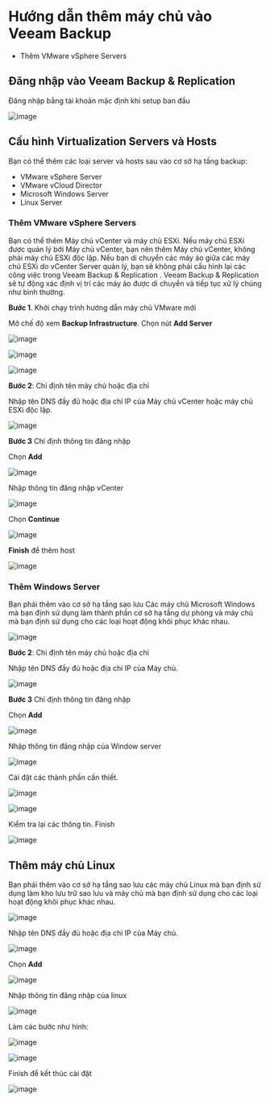 # Hướng dẫn thêm máy chủ vào Veeam Backup

* Thêm VMware vSphere Servers

## Đăng nhập vào Veeam Backup & Replication
Đăng nhập bằng tài khoản mặc định khi setup ban đầu

![image](/images/Screenshot_23.png)

## Cấu hình Virtualization Servers và Hosts

Bạn có thể thêm các loại server và hosts sau vào cơ sở hạ tầng backup:
* VMware vSphere Server
* VMware vCloud Director
* Microsoft Windows Server
* Linux Server

### Thêm VMware vSphere Servers
Bạn có thể thêm Máy chủ vCenter và máy chủ ESXi. Nếu máy chủ ESXi được quản lý bởi Máy chủ vCenter, bạn nên thêm Máy chủ vCenter, không phải máy chủ ESXi độc lập. Nếu bạn di chuyển các máy ảo giữa các máy chủ ESXi do vCenter Server quản lý, bạn sẽ không phải cấu hình lại các công việc trong Veeam Backup & Replication . Veeam Backup & Replication sẽ tự động xác định vị trí các máy ảo được di chuyển và tiếp tục xử lý chúng như bình thường.

**Bước 1**. Khởi chạy trình hướng dẫn máy chủ VMware mới

Mở chế độ xem **Backup Infrastructure**. Chọn nút **Add Server**

![image](/images/Screenshot_24.png)



![image](/images/Screenshot_25.png)



![image](/images/Screenshot_26.png)

**Bước 2**: Chỉ định tên máy chủ hoặc địa chỉ

Nhập tên DNS đầy đủ hoặc địa chỉ IP của Máy chủ vCenter hoặc máy chủ ESXi độc lập.

![image](/images/Screenshot_27.png)

**Bước 3** Chỉ định thông tin đăng nhập

Chọn **Add**

![image](/images/Screenshot_30.png)

Nhập thông tin đăng nhập vCenter

![image](/images/Screenshot_31.png)

Chọn **Continue**

![image](/images/Screenshot_28.png)

**Finish** để thêm host

![image](/images/Screenshot_29.png)

### Thêm Windows Server

Bạn phải thêm vào cơ sở hạ tầng sao lưu Các máy chủ Microsoft Windows mà bạn định sử dụng làm thành phần cơ sở hạ tầng dự phòng và máy chủ mà bạn định sử dụng cho các loại hoạt động khôi phục khác nhau.

![image](/images/Screenshot_32.png)

**Bước 2**: Chỉ định tên máy chủ hoặc địa chỉ

Nhập tên DNS đầy đủ hoặc địa chỉ IP của Máy chủ.

![image](/images/Screenshot_27.png)

**Bước 3** Chỉ định thông tin đăng nhập

Chọn **Add**

![image](/images/Screenshot_30.png)

Nhập thông tin đăng nhập của Window server 

![image](/images/Screenshot_33.png)

Cài đặt các thành phần cần thiết.

![image](/images/Screenshot_34.png)



![image](/images/Screenshot_35.png)

Kiểm tra lại các thông tin. Finish

![image](/images/Screenshot_36.png)

## Thêm máy chủ Linux
Bạn phải thêm vào cơ sở hạ tầng sao lưu các máy chủ Linux mà bạn định sử dụng làm kho lưu trữ sao lưu và máy chủ mà bạn định sử dụng cho các loại hoạt động khôi phục khác nhau.

![image](/images/Screenshot_37.png)

Nhập tên DNS đầy đủ hoặc địa chỉ IP của Máy chủ.

![image](/images/Screenshot_27.png)

Chọn **Add**

![image](/images/Screenshot_30.png)

Nhập thông tin đăng nhập của linux


![image](/images/Screenshot_38.png)

Làm các bước như hình:


![image](/images/Screenshot_39.png)



![image](/images/Screenshot_40.png)

Finish để kết thúc cài đặt

![image](/images/Screenshot_41.png)

